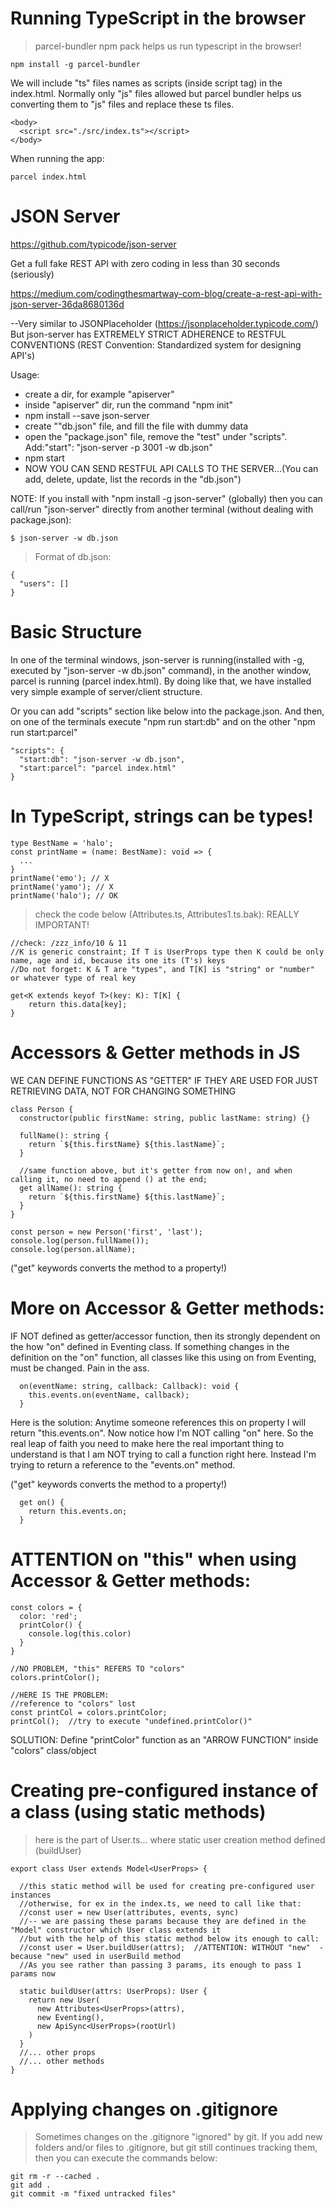 # Running TypeScript in the browser

> parcel-bundler npm pack helps us run typescript in the browser!

```
npm install -g parcel-bundler
```

We will include "ts" files names as scripts (inside script tag) in the index.html. Normally only "js" files allowed but parcel bundler helps us converting them to "js" files and replace these ts files.

```
<body>
  <script src="./src/index.ts"></script>
</body>
```

When running the app:

```
parcel index.html
```

# JSON Server

https://github.com/typicode/json-server

Get a full fake REST API with zero coding in less than 30 seconds (seriously)

https://medium.com/codingthesmartway-com-blog/create-a-rest-api-with-json-server-36da8680136d

--Very similar to JSONPlaceholder (https://jsonplaceholder.typicode.com/)
But json-server has EXTREMELY STRICT ADHERENCE to RESTFUL CONVENTIONS (REST Convention: Standardized system for designing API's)

Usage:

- create a dir, for example "apiserver"
- inside "apiserver" dir, run the command "npm init"
- npm install --save json-server
- create ""db.json" file, and fill the file with dummy data
- open the "package.json" file, remove the "test" under "scripts". Add:"start": "json-server -p 3001 -w db.json"
- npm start
- NOW YOU CAN SEND RESTFUL API CALLS TO THE SERVER...(You can add, delete, update, list the records in the "db.json")

NOTE: If you install with "npm install -g json-server" (globally) then you can call/run "json-server" directly from another terminal (without dealing with package.json):

```
$ json-server -w db.json
```

> Format of db.json:

```
{
  "users": []
}
```

# Basic Structure

In one of the terminal windows, json-server is running(installed with -g, executed by "json-server -w db.json" command), in the another window, parcel is running (parcel index.html). By doing like that, we have installed very simple example of server/client structure.

Or you can add "scripts" section like below into the package.json. And then, on one of the terminals execute "npm run start:db" and on the other "npm run start:parcel"

```
"scripts": {
  "start:db": "json-server -w db.json",
  "start:parcel": "parcel index.html"
}
```

# In TypeScript, strings can be types!

```
type BestName = 'halo';
const printName = (name: BestName): void => {
  ...
}
printName('emo'); // X
printName('yamo'); // X
printName('halo'); // OK

```

> check the code below (Attributes.ts, Attributes1.ts.bak): REALLY IMPORTANT!

```
//check: /zzz_info/10 & 11
//K is generic constraint; If T is UserProps type then K could be only name, age and id, because its one its (T's) keys
//Do not forget: K & T are "types", and T[K] is "string" or "number" or whatever type of real key

get<K extends keyof T>(key: K): T[K] {
    return this.data[key];
}
```

# Accessors & Getter methods in JS

WE CAN DEFINE FUNCTIONS AS "GETTER" IF THEY ARE USED FOR JUST RETRIEVING DATA, NOT FOR CHANGING SOMETHING

```
class Person {
  constructor(public firstName: string, public lastName: string) {}

  fullName(): string {
    return `${this.firstName} ${this.lastName}`;
  }

  //same function above, but it's getter from now on!, and when calling it, no need to append () at the end;
  get allName(): string {
    return `${this.firstName} ${this.lastName}`;
  }
}

const person = new Person('first', 'last');
console.log(person.fullName());
console.log(person.allName);
```

("get" keywords converts the method to a property!)

# More on Accessor & Getter methods:

IF NOT defined as getter/accessor function, then its strongly dependent on the how "on" defined in Eventing class.
If something changes in the definition on the "on" function, all classes like this using on from Eventing, must be changed.
Pain in the ass.

```
  on(eventName: string, callback: Callback): void {
    this.events.on(eventName, callback);
  }
```

Here is the solution:
Anytime someone references this on property I will return "this.events.on".
Now notice how I'm NOT calling "on" here. So the real leap of faith you need to make here
the real important thing to understand is that I am NOT trying to call a function right here.
Instead I'm trying to return a reference to the "events.on" method.

("get" keywords converts the method to a property!)

```
  get on() {
    return this.events.on;
  }
```

# ATTENTION on "this" when using Accessor & Getter methods:

```
const colors = {
  color: 'red';
  printColor() {
    console.log(this.color)
  }
}

//NO PROBLEM, "this" REFERS TO "colors"
colors.printColor();

//HERE IS THE PROBLEM:
//reference to "colors" lost
const printCol = colors.printColor;
printCol();  //try to execute "undefined.printColor()"
```

SOLUTION: Define "printColor" function as an "ARROW FUNCTION" inside "colors" class/object

# Creating pre-configured instance of a class (using static methods)

> here is the part of User.ts... where static user creation method defined (buildUser)

```
export class User extends Model<UserProps> {

  //this static method will be used for creating pre-configured user instances
  //otherwise, for ex in the index.ts, we need to call like that:
  //const user = new User(attributes, events, sync)
  //-- we are passing these params because they are defined in the "Model" constructor which User class extends it
  //but with the help of this static method below its enough to call:
  //const user = User.buildUser(attrs);  //ATTENTION: WITHOUT "new"  - because "new" used in userBuild method
  //As you see rather than passing 3 params, its enough to pass 1 params now

  static buildUser(attrs: UserProps): User {
    return new User(
      new Attributes<UserProps>(attrs),
      new Eventing(),
      new ApiSync<UserProps>(rootUrl)
    )
  }
  //... other props
  //... other methods
}
```

# Applying changes on .gitignore

> Sometimes changes on the .gitignore "ignored" by git. If you add new folders and/or files to .gitignore, but git still continues tracking them, then you can execute the commands below:

```
git rm -r --cached .
git add .
git commit -m "fixed untracked files"
```
